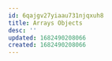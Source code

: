 ```yaml
---
id: 6qajgv27yiaau731njqxuh8
title: Arrays Objects
desc: ''
updated: 1682490208066
created: 1682490208066
---
```


